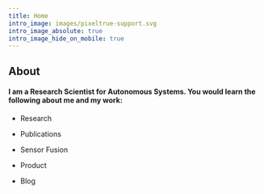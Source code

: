 ```yaml
---
title: Home
intro_image: images/pixeltrue-support.svg
intro_image_absolute: true
intro_image_hide_on_mobile: true
---
```

## About

#### I am a Research Scientist for Autonomous Systems. You would learn the following about me and my work:

*   Research 

<!---->

*   Publications 

<!---->

*   Sensor Fusion 

<!---->

*   Product 

<!---->

*   Blog
